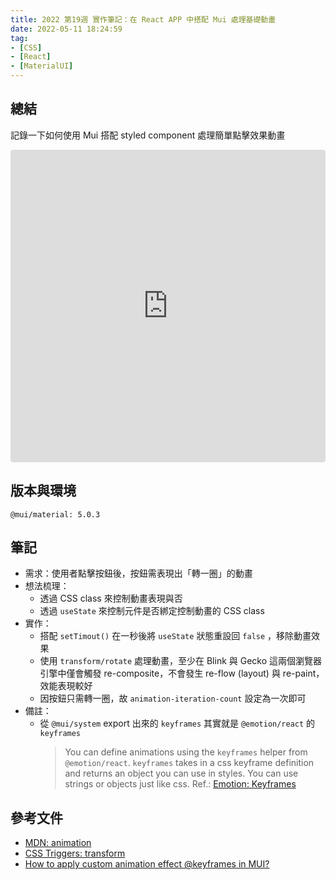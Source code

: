 ```yaml
---
title: 2022 第19週 實作筆記：在 React APP 中搭配 Mui 處理基礎動畫
date: 2022-05-11 18:24:59
tag:
- [CSS]
- [React]
- [MaterialUI]
---
```


## 總結

記錄一下如何使用 Mui 搭配 styled component 處理簡單點擊效果動畫

<iframe src="https://codesandbox.io/embed/compassionate-meninsky-scr36s?fontsize=14&hidenavigation=1&theme=dark"
     style="width:100%; height:500px; border:0; border-radius: 4px; overflow:hidden;"
     title="compassionate-meninsky-scr36s"
     allow="accelerometer; ambient-light-sensor; camera; encrypted-media; geolocation; gyroscope; hid; microphone; midi; payment; usb; vr; xr-spatial-tracking"
     sandbox="allow-forms allow-modals allow-popups allow-presentation allow-same-origin allow-scripts"
   ></iframe>

## 版本與環境

```
@mui/material: 5.0.3
```

## 筆記

- 需求：使用者點擊按鈕後，按鈕需表現出「轉一圈」的動畫
- 想法梳理：
  - 透過 CSS class 來控制動畫表現與否
  - 透過 `useState` 來控制元件是否綁定控制動畫的 CSS class
- 實作：
  - 搭配 `setTimout()` 在一秒後將 `useState` 狀態重設回 `false` ，移除動畫效果
  - 使用 `transform/rotate` 處理動畫，至少在 Blink 與 Gecko 這兩個瀏覽器引擎中僅會觸發 re-composite，不會發生 re-flow (layout) 與 re-paint，效能表現較好
  - 因按鈕只需轉一圈，故 `animation-iteration-count` 設定為一次即可
- 備註：
  - 從 `@mui/system` export 出來的 `keyframes` 其實就是 `@emotion/react` 的 `keyframes`
    > You can define animations using the `keyframes` helper from `@emotion/react`. `keyframes` takes in a css keyframe definition and returns an object you can use in styles. You can use strings or objects just like css.
    > Ref.: [Emotion: Keyframes](https://emotion.sh/docs/keyframes)

## 參考文件

- [MDN: animation](https://developer.mozilla.org/en-US/docs/Web/CSS/animation)
- [CSS Triggers: transform](https://csstriggers.com/transform)
- [How to apply custom animation effect @keyframes in MUI?](https://stackoverflow.com/a/63546822/15028185)
